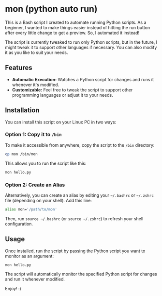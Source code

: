 # mon (python auto run)

This is a Bash script I created to automate running Python scripts. As a beginner, I wanted to make things easier instead of hitting the run button after every little change to get a preview. So, I automated it instead!

The script is currently tweaked to run only Python scripts, but in the future, I might tweak it to support other languages if necessary. You can also modify it as you like to suit your needs.

## Features

- **Automatic Execution:** Watches a Python script for changes and runs it whenever it's modified.
- **Customizable:** Feel free to tweak the script to support other programming languages or adjust it to your needs.

## Installation

You can install this script on your Linux PC in two ways:

### Option 1: Copy it to `/bin`

To make it accessible from anywhere, copy the script to the `/bin` directory:

```bash
cp mon /bin/mon
```

This allows you to run the script like this:

```bash
mon hello.py
```

### Option 2: Create an Alias

Alternatively, you can create an alias by editing your `~/.bashrc` or `~/.zshrc` file (depending on your shell). Add this line:

```bash
alias mon='/path/to/mon'
```

Then, run `source ~/.bashrc` (or `source ~/.zshrc`) to refresh your shell configuration.

## Usage

Once installed, run the script by passing the Python script you want to monitor as an argument:

```bash
mon hello.py
```

The script will automatically monitor the specified Python script for changes and run it whenever modified.

Enjoy! :)